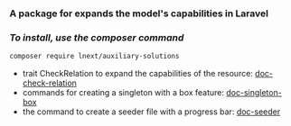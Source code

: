 ### A package for expands the model's capabilities in Laravel
### _To install, use the composer command_

```sh
composer require lnext/auxiliary-solutions
```

- trait CheckRelation to expand the capabilities of the resource: [doc-check-relation](https://github.com/lnext-commits/auxiliary-solutions/blob/main/doc-check-relation.md)
- commands for creating a singleton with a box feature: [doc-singleton-box](https://github.com/lnext-commits/auxiliary-solutions/blob/main/doc-singleton-box.md)
- the command to create a seeder file with a progress bar: [doc-seeder](https://github.com/lnext-commits/auxiliary-solutions/blob/main/doc-seeder.md)
 